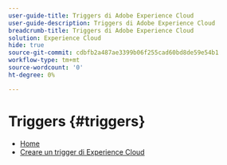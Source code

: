 ```yaml
---
user-guide-title: Triggers di Adobe Experience Cloud
user-guide-description: Triggers di Adobe Experience Cloud
breadcrumb-title: Triggers di Adobe Experience Cloud
solution: Experience Cloud
hide: true
source-git-commit: cdbfb2a487ae3399b06f255cad60bd8de59e54b1
workflow-type: tm+mt
source-wordcount: '0'
ht-degree: 0%

---
```


# Triggers {#triggers}

* [Home](home.md)
* [Creare un trigger di Experience Cloud](create.md)
